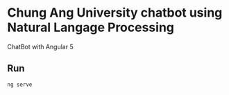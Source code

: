 # Chung Ang University chatbot using Natural Langage Processing

ChatBot with Angular 5

## Run

```
ng serve
```
